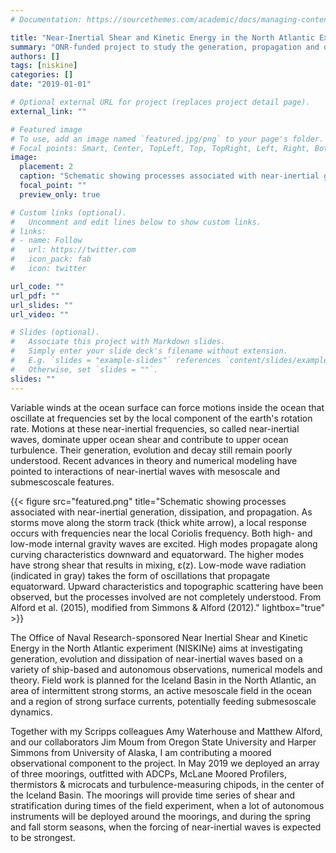 ```yaml
---
# Documentation: https://sourcethemes.com/academic/docs/managing-content/

title: "Near-Inertial Shear and Kinetic Energy in the North Atlantic Experiment - NISKINe"
summary: "ONR-funded project to study the generation, propagation and decay of near-inertial waves in the North Atlantic"
authors: []
tags: [niskine]
categories: []
date: "2019-01-01"

# Optional external URL for project (replaces project detail page).
external_link: ""

# Featured image
# To use, add an image named `featured.jpg/png` to your page's folder.
# Focal points: Smart, Center, TopLeft, Top, TopRight, Left, Right, BottomLeft, Bottom, BottomRight.
image:
  placement: 2
  caption: "Schematic showing processes associated with near-inertial generation, dissipation, and propagation. As storms move along the storm track (thick white arrow), a local response occurs with frequencies near the local Coriolis frequency. Both high- and low-mode internal gravity waves are excited. High modes propagate along curving characteristics downward and equatorward. The higher modes have strong shear that results in mixing, ε(z). Low-mode wave radiation (indicated in gray) takes the form of oscillations that propagate equatorward. Upward characteristics and topographic scattering have been observed, but the processes involved are not completely understood. From Alford et al. (2015), modified from Simmons & Alford (2012)."
  focal_point: ""
  preview_only: true

# Custom links (optional).
#   Uncomment and edit lines below to show custom links.
# links:
# - name: Follow
#   url: https://twitter.com
#   icon_pack: fab
#   icon: twitter

url_code: ""
url_pdf: ""
url_slides: ""
url_video: ""

# Slides (optional).
#   Associate this project with Markdown slides.
#   Simply enter your slide deck's filename without extension.
#   E.g. `slides = "example-slides"` references `content/slides/example-slides.md`.
#   Otherwise, set `slides = ""`.
slides: ""
---
```


Variable winds at the ocean surface can force motions inside the ocean that oscillate at frequencies set by the local component of the earth's rotation rate.  Motions at these near-inertial frequencies, so called near-inertial waves, dominate upper ocean shear and contribute to upper ocean turbulence.  Their generation, evolution and decay still remain poorly understood. Recent advances in theory and numerical modeling have pointed to interactions of near-inertial waves with mesoscale and submescoscale features.

{{< figure src="featured.png" title="Schematic showing processes associated with near-inertial generation, dissipation, and propagation. As storms move along the storm track (thick white arrow), a local response occurs with frequencies near the local Coriolis frequency. Both high- and low-mode internal gravity waves are excited. High modes propagate along curving characteristics downward and equatorward. The higher modes have strong shear that results in mixing, ε(z). Low-mode wave radiation (indicated in gray) takes the form of oscillations that propagate equatorward. Upward characteristics and topographic scattering have been observed, but the processes involved are not completely understood. From Alford et al. (2015), modified from Simmons & Alford (2012)." lightbox="true" >}}

The Office of Naval Research-sponsored Near Inertial Shear and Kinetic Energy in the North Atlantic experiment (NISKINe) aims at investigating generation, evolution and dissipation of near-inertial waves based on a variety of ship-based and autonomous observations, numerical models and theory. Field work is planned for the Iceland Basin in the North Atlantic, an area of intermittent strong storms, an active mesoscale field in the ocean and a region of strong surface currents, potentially feeding submesoscale dynamics.

Together with my Scripps colleagues Amy Waterhouse and Matthew Alford, and our collaborators Jim Moum from Oregon State University and Harper Simmons from University of Alaska, I am contributing a moored observational component to the project.  In May 2019 we deployed an array of three moorings, outfitted with ADCPs, McLane Moored Profilers, thermistors & microcats and turbulence-measuring chipods, in the center of the Iceland Basin. The moorings will provide time series of shear and stratification during times of the field experiment, when a lot of autonomous instruments will be deployed around the moorings, and during the spring and fall storm seasons, when the forcing of near-inertial waves is expected to be strongest.